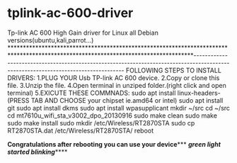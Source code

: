 # tplink-ac-600-driver
Tp-link AC 600 High Gain driver for Linux all Debian versions(ubuntu,kali,parrot...)
***********************************************************************************************************************************-----------------------------------------------------------------------------------------------------------------------------------
FOLLOWING STEPS TO INSTALL DRIVERS:
1.PLUG YOUR Usb TP-link AC 600 device.
2.Copy or clone this file.
3.Unzip the file.
4.Open terminal in unziped folder.(right click and open terminal)
5.EXICUTE THESE COMMNADS: sudo apt install linux-headers-(PRESS TAB AND CHOOSE your chipset ie.amd64 or intel)
sudo apt install git
sudo apt install dkms
sudo apt install wpasupplicant
mkdir ~/src
cd ~/src
cd mt7610u_wifi_sta_v3002_dpo_20130916
sudo make clean
sudo make
sudo make install
sudo mkdir /etc/Wireless/RT2870STA
sudo cp RT2870STA.dat /etc/Wireless/RT2870STA/
reboot

******Congratulations after rebooting you can use your device*********
*******************green light started blinking***********************
